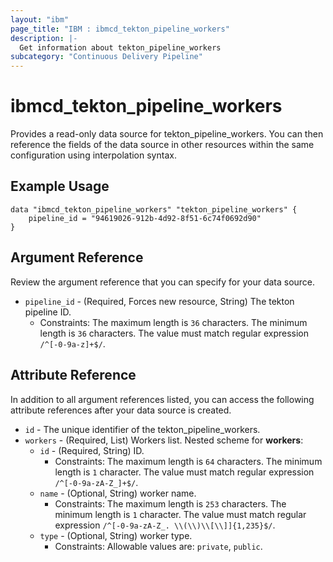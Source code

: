 ```yaml
---
layout: "ibm"
page_title: "IBM : ibmcd_tekton_pipeline_workers"
description: |-
  Get information about tekton_pipeline_workers
subcategory: "Continuous Delivery Pipeline"
---
```


# ibmcd_tekton_pipeline_workers

Provides a read-only data source for tekton_pipeline_workers. You can then reference the fields of the data source in other resources within the same configuration using interpolation syntax.

## Example Usage

```hcl
data "ibmcd_tekton_pipeline_workers" "tekton_pipeline_workers" {
	pipeline_id = "94619026-912b-4d92-8f51-6c74f0692d90"
}
```

## Argument Reference

Review the argument reference that you can specify for your data source.

* `pipeline_id` - (Required, Forces new resource, String) The tekton pipeline ID.
  * Constraints: The maximum length is `36` characters. The minimum length is `36` characters. The value must match regular expression `/^[-0-9a-z]+$/`.

## Attribute Reference

In addition to all argument references listed, you can access the following attribute references after your data source is created.

* `id` - The unique identifier of the tekton_pipeline_workers.
* `workers` - (Required, List) Workers list.
Nested scheme for **workers**:
	* `id` - (Required, String) ID.
	  * Constraints: The maximum length is `64` characters. The minimum length is `1` character. The value must match regular expression `/^[-0-9a-zA-Z_]+$/`.
	* `name` - (Optional, String) worker name.
	  * Constraints: The maximum length is `253` characters. The minimum length is `1` character. The value must match regular expression `/^[-0-9a-zA-Z_. \\(\\)\\[\\]]{1,235}$/`.
	* `type` - (Optional, String) worker type.
	  * Constraints: Allowable values are: `private`, `public`.

